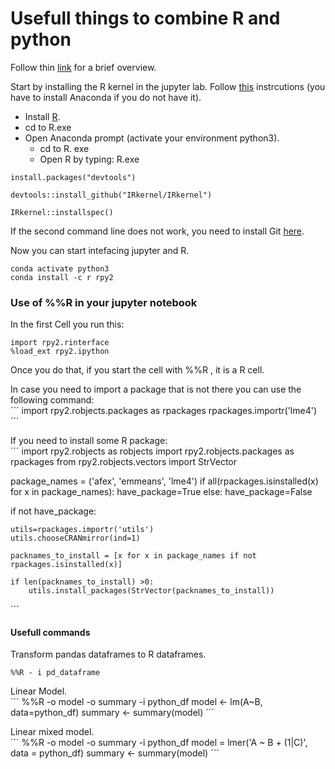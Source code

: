 # Usefull things to combine R and python

Follow thin [link](https://www.linkedin.com/pulse/interfacing-r-from-python-3-jupyter-notebook-jared-stufft/) for a brief overview.   

Start by installing the R kernel in the jupyter lab. Follow [this](https://richpauloo.github.io/2018-05-16-Installing-the-R-kernel-in-Jupyter-Lab/) instrcutions (you have to install Anaconda if you do not have it).  

- Install [R](https://cloud.r-project.org/).  
- cd to R.exe    
- Open Anaconda prompt (activate your environment python3).  
  - cd to R. exe
  - Open R by typing: R.exe  
 
 
```
install.packages("devtools")

devtools::install_github("IRkernel/IRkernel")

IRkernel::installspec()
```

If the second command line does not work, you need to install Git [here](https://git-scm.com/download/win).  

Now you can start intefacing jupyter and R.

```
conda activate python3
conda install -c r rpy2 
```

### Use of %%R in your jupyter notebook

In the first Cell you run this:  
```
import rpy2.rinterface
%load_ext rpy2.ipython
```

Once you do that, if you start the cell with %%R , it is a R cell.  

In case you need to import a package that is not there you can use the following command:  
´´´
import rpy2.robjects.packages as rpackages
rpackages.importr('lme4')
´´´

If you need to install some R package:  
´´´ 
import rpy2.robjects as robjects
import rpy2.robjects.packages as rpackages
from rpy2.robjects.vectors import StrVector

package_names = ('afex', 'emmeans', 'lme4')
if all(rpackages.isinstalled(x) for x in package_names):
    have_package=True
else:
    have_package=False
    
if not have_package:
    
    utils=rpackages.importr('utils')
    utils.chooseCRANmirror(ind=1)
    
    packnames_to_install = [x for x in package_names if not rpackages.isinstalled(x)]
    
    if len(packnames_to_install) >0:
        utils.install_packages(StrVector(packnames_to_install))
        
´´´


#### Usefull commands  

Transform pandas dataframes to R dataframes.  
```
%%R - i pd_dataframe
```

Linear Model.  
´´´ 
%%R -o model -o summary -i python_df 
model <- lm(A~B, data=python_df)
summary <- summary(model)
´´´

Linear mixed model.  
´´´
%%R -o model -o summary -i python_df 
model =  lmer('A ~ B + (1|C)', data = python_df)
summary <- summary(model)
´´´






